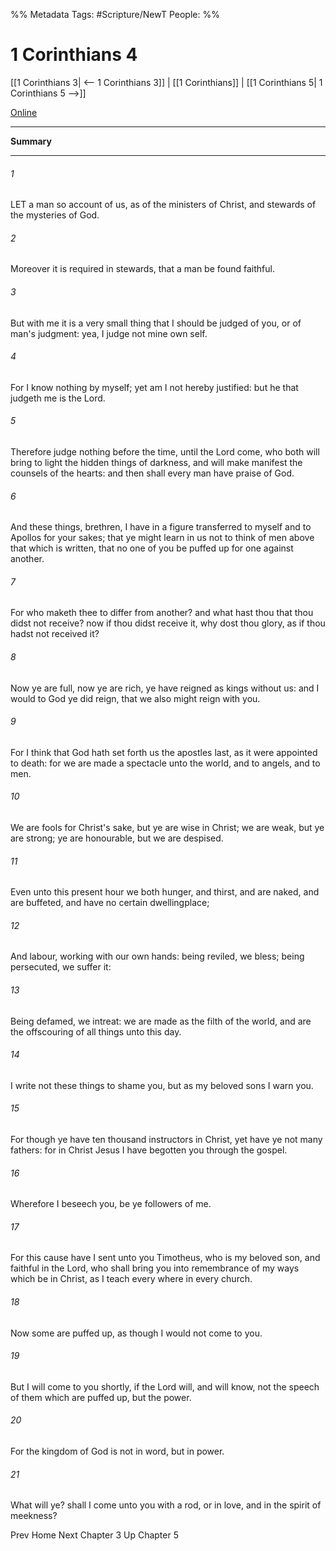 %% Metadata
Tags: #Scripture/NewT
People: 
%%
# 1 Corinthians 4
[[1 Corinthians 3| <-- 1 Corinthians 3]] | [[1 Corinthians]] | [[1 Corinthians 5| 1 Corinthians 5 -->]]

[Online](https://churchofjesuschrist.org/study/scriptures/nt/1-cor/4?lang=eng)

---
__Summary__



---
###### 1
LET a man so account of us, as of the ministers of Christ, and stewards of the mysteries of God.
###### 2
Moreover it is required in stewards, that a man be found faithful.
###### 3
But with me it is a very small thing that I should be judged of you, or of man's judgment: yea, I judge not mine own self.
###### 4
For I know nothing by myself; yet am I not hereby justified: but he that judgeth me is the Lord.
###### 5
Therefore judge nothing before the time, until the Lord come, who both will bring to light the hidden things of darkness, and will make manifest the counsels of the hearts: and then shall every man have praise of God.
###### 6
And these things, brethren, I have in a figure transferred to myself and to Apollos for your sakes; that ye might learn in us not to think of men above that which is written, that no one of you be puffed up for one against another.
###### 7
For who maketh thee to differ from another? and what hast thou that thou didst not receive? now if thou didst receive it, why dost thou glory, as if thou hadst not received it?
###### 8
Now ye are full, now ye are rich, ye have reigned as kings without us: and I would to God ye did reign, that we also might reign with you.
###### 9
For I think that God hath set forth us the apostles last, as it were appointed to death: for we are made a spectacle unto the world, and to angels, and to men.
###### 10
We are fools for Christ's sake, but ye are wise in Christ; we are weak, but ye are strong; ye are honourable, but we are despised.
###### 11
Even unto this present hour we both hunger, and thirst, and are naked, and are buffeted, and have no certain dwellingplace;
###### 12
And labour, working with our own hands: being reviled, we bless; being persecuted, we suffer it:
###### 13
Being defamed, we intreat: we are made as the filth of the world, and are the offscouring of all things unto this day.
###### 14
I write not these things to shame you, but as my beloved sons I warn you.
###### 15
For though ye have ten thousand instructors in Christ, yet have ye not many fathers: for in Christ Jesus I have begotten you through the gospel.
###### 16
Wherefore I beseech you, be ye followers of me.
###### 17
For this cause have I sent unto you Timotheus, who is my beloved son, and faithful in the Lord, who shall bring you into remembrance of my ways which be in Christ, as I teach every where in every church.
###### 18
Now some are puffed up, as though I would not come to you.
###### 19
But I will come to you shortly, if the Lord will, and will know, not the speech of them which are puffed up, but the power.
###### 20
For the kingdom of God is not in word, but in power.
###### 21
What will ye? shall I come unto you with a rod, or in love, and in the spirit of meekness?

Prev
Home
Next
Chapter 3
Up
Chapter 5



